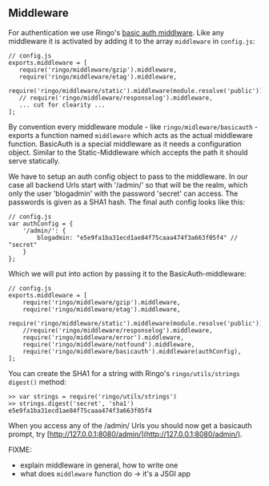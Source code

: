 Middleware
-----------
For authentication we use Ringo's [basic auth middlware](http://ringojs.org/api/master/ringo/middleware/basicauth). Like any middleware it is activated by adding it to the array `middleware` in `config.js`:

    // config.js
    exports.middleware = [
       require('ringo/middleware/gzip').middleware,
       require('ringo/middleware/etag').middleware,
       require('ringo/middleware/static').middleware(module.resolve('public')),
       // require('ringo/middleware/responselog').middleware,
       ... cut for clearity ...
    ];

By convention every middleware module - like `ringo/midleware/basicauth` - exports a function named `middleware` which acts as the actual middleware function. BasicAuth is a special middleware as it needs a configuration object. Similar to the Static-Middleware which accepts the path it should serve statically.

We have to setup an auth config object to pass to the middleware. In our case all backend Urls start with '/admin/' so that will be the realm, which only the user 'blogadmin' with the password 'secret' can access. The passwords is given as a SHA1 hash. The final auth config looks like this:

    // config.js
    var authConfig = {
        '/admin/': {
            blogadmin: "e5e9fa1ba31ecd1ae84f75caaa474f3a663f05f4" // "secret"
        }
    };

Which we will put into action by passing it to the BasicAuth-middleware:

    // config.js
    exports.middleware = [
        require('ringo/middleware/gzip').middleware,
        require('ringo/middleware/etag').middleware,
        require('ringo/middleware/static').middleware(module.resolve('public')),
        //require('ringo/middleware/responselog').middleware,
        require('ringo/middleware/error').middleware,
        require('ringo/middleware/notfound').middleware,
        require('ringo/middleware/basicauth').middleware(authConfig),
    ];

You can create the SHA1 for a string with Ringo's `ringo/utils/strings` `digest()` method:

    >> var strings = require('ringo/utils/strings')
    >> strings.digest('secret', 'sha1')
    e5e9fa1ba31ecd1ae84f75caaa474f3a663f05f4

When you access any of the /admin/ Urls you should now get a basicauth prompt, try [http://127.0.0.1:8080/admin/](http://127.0.0.1:8080/admin/).

FIXME:
  * explain middleware in general, how to write one
  * what does `middleware` function do -> it's a JSGI app
